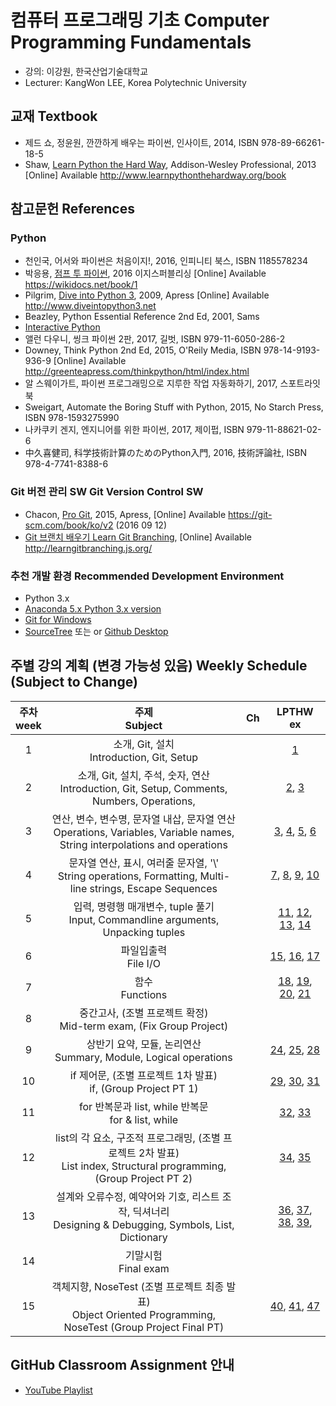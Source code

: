 # 컴퓨터 프로그래밍 기초 Computer Programming Fundamentals

* 강의: 이강원, 한국산업기술대학교
* Lecturer: KangWon LEE, Korea Polytechnic University

## 교재 Textbook
* 제드 쇼, 정윤원, 깐깐하게 배우는 파이썬, 인사이트, 2014, ISBN 978-89-66261-18-5
* Shaw, [Learn Python the Hard Way](http://www.learnpythonthehardway.org/book), Addison-Wesley Professional, 2013 [Online] Available http://www.learnpythonthehardway.org/book

## 참고문헌 References
### Python
* 천인국, 어서와 파이썬은 처음이지!, 2016, 인피니티 북스, ISBN 1185578234
* 박응용, [점프 투 파이썬](https://wikidocs.net/book/1), 2016 이지스퍼블리싱 [Online] Available https://wikidocs.net/book/1
* Pilgrim, [Dive into Python 3](http://www.diveintopython3.net), 2009, Apress [Online] Available http://www.diveintopython3.net
* Beazley, Python Essential Reference 2nd Ed, 2001, Sams
* [Interactive Python](http://interactivepython.org/)
* 앨런 다우니, 씽크 파이썬 2판, 2017, 길벗, ISBN 979-11-6050-286-2
* Downey, Think Python 2nd Ed, 2015, O'Reily Media, ISBN 978-14-9193-936-9 [Online] Available http://greenteapress.com/thinkpython/html/index.html
* 알 스웨이가트, 파이썬 프로그래밍으로 지루한 작업 자동화하기, 2017, 스포트라잇북
* Sweigart, Automate the Boring Stuff with Python, 2015, No Starch Press, ISBN 978-1593275990
* 나카쿠키 겐지, 엔지니어를 위한 파이썬, 2017, 제이펍, ISBN 979-11-88621-02-6
* 中久喜健司, 科学技術計算のためのPython入門, 2016, 技術評論社, ISBN 978-4-7741-8388-6

### Git 버전 관리 SW Git Version Control SW
* Chacon, [Pro Git](https://git-scm.com/book/ko/v2), 2015, Apress, [Online] Available https://git-scm.com/book/ko/v2 (2016 09 12)
* [Git 브랜치 배우기 Learn Git Branching](http://learngitbranching.js.org/), [Online] Available http://learngitbranching.js.org/

### 추천 개발 환경 Recommended Development Environment
* Python 3.x
* [Anaconda 5.x Python 3.x version](https://www.continuum.io/downloads)
* [Git for Windows](https://git-scm.com/download/win)
* [SourceTree](https://www.sourcetreeapp.com/download/) 또는 or [Github Desktop](https://desktop.github.com/)

## 주별 강의 계획 (변경 가능성 있음) Weekly Schedule (Subject to Change)
| 주차<br>week | 주제<br>Subject                                                                                                             | Ch  | LPTHW ex    |
|:------------:|:---------------------------------------------------------------------------------------------------------------------------:|:---:|:-----------:|
|  1           | 소개, Git, 설치<br>Introduction, Git, Setup                                                                                 |     | [1](http://learnpythonthehardway.org/book/ex1.html)           |
|  2           | 소개, Git, 설치, 주석, 숫자, 연산<br>Introduction, Git, Setup, Comments, Numbers, Operations,                               |     | [2](http://learnpythonthehardway.org/book/ex2.html), [3](http://learnpythonthehardway.org/book/ex3.html)        |
|  3           | 연산, 변수, 변수명, 문자열 내삽, 문자열 연산<br>Operations, Variables, Variable names, String interpolations and operations |     | [3](http://learnpythonthehardway.org/book/ex3.html), [4](http://learnpythonthehardway.org/book/ex4.html), [5](http://learnpythonthehardway.org/book/ex5.html), [6](http://learnpythonthehardway.org/book/ex6.html) |
|  4           | 문자열 연산, 표시, 여러줄 문자열, '\\'<br>String operations, Formatting, Multi-line strings, Escape Sequences               |     | [7](http://learnpythonthehardway.org/book/ex7.html), [8](http://learnpythonthehardway.org/book/ex8.html), [9](http://learnpythonthehardway.org/book/ex9.html), [10](http://learnpythonthehardway.org/book/ex10.html) |
|  5           | 입력, 명령행 매개변수, tuple 풀기<br>Input, Commandline arguments, Unpacking tuples                                         |     | [11](http://learnpythonthehardway.org/book/ex11.html), [12](http://learnpythonthehardway.org/book/ex12.html), [13](http://learnpythonthehardway.org/book/ex13.html), [14](http://learnpythonthehardway.org/book/ex14.html) |
|  6           | 파일입출력<br>File I/O                                                                                                      |     | [15](http://learnpythonthehardway.org/book/ex15.html), [16](http://learnpythonthehardway.org/book/ex16.html), [17](http://learnpythonthehardway.org/book/ex17.html) |
|  7           | 함수<br>Functions                                                                                                           |     | [18](http://learnpythonthehardway.org/book/ex18.html), [19](http://learnpythonthehardway.org/book/ex19.html), [20](http://learnpythonthehardway.org/book/ex20.html), [21](http://learnpythonthehardway.org/book/ex21.html) |
|  8           | 중간고사, (조별 프로젝트 확정)<br>Mid-term exam, (Fix Group Project)                                                        |     |             |
|  9           | 상반기 요약, 모듈, 논리연산<br>Summary, Module, Logical operations                                                          |     | [24](http://learnpythonthehardway.org/book/ex24.html), [25](http://learnpythonthehardway.org/book/ex25.html), [28](http://learnpythonthehardway.org/book/ex28.html) |
| 10           | if 제어문, (조별 프로젝트 1차 발표)<br>if, (Group Project PT 1)                                                             |     | [29](http://learnpythonthehardway.org/book/ex29.html), [30](http://learnpythonthehardway.org/book/ex30.html), [31](http://learnpythonthehardway.org/book/ex31.html) |
| 11           | for 반복문과 list, while 반복문<br>for & list, while                                                                        |     | [32](http://learnpythonthehardway.org/book/ex32.html), [33](http://learnpythonthehardway.org/book/ex33.html) |
| 12           | list의 각 요소, 구조적 프로그래밍, (조별 프로젝트 2차 발표)<br>List index, Structural programming, (Group Project PT 2)     |     | [34](http://learnpythonthehardway.org/book/ex34.html), [35](http://learnpythonthehardway.org/book/ex35.html) |
| 13           | 설계와 오류수정, 예약어와 기호, 리스트 조작, 딕셔너리 <br>Designing & Debugging, Symbols, List, Dictionary                  |     | [36](http://learnpythonthehardway.org/book/ex36.html), [37](http://learnpythonthehardway.org/book/ex37.html), [38](http://learnpythonthehardway.org/book/ex38.html), [39](http://learnpythonthehardway.org/book/ex39.html), |
| 14           | 기말시험<br>Final exam                                                                                                      |     |             |
| 15           | 객체지향, NoseTest (조별 프로젝트 최종 발표) <br>Object Oriented Programming, NoseTest (Group Project Final PT)             |     | [40](http://learnpythonthehardway.org/book/ex40.html), [41](http://learnpythonthehardway.org/book/ex41.html), [47](http://learnpythonthehardway.org/book/ex47.html) | 

## GitHub Classroom Assignment 안내
* [YouTube Playlist](https://www.youtube.com/playlist?list=PLA6B0Lmr9oJPy7QUyNeNwIYObFNQtzqJG)
